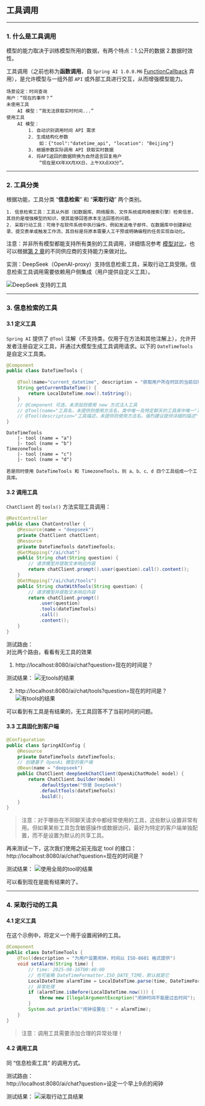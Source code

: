 ## 工具调用

---

### 1. 什么是工具调用

模型的能力取决于训练模型所用的数据，有两个特点：1.公开的数据 2.数据时效性。

工具调用（之前也称为**函数调用**，自 `Spring AI 1.0.0.M6` [FunctionCallback](https://docs.spring.io/spring-ai/reference/api/tools-migration.html) 弃用），是允许模型与一组外部 `API` 或外部工具进行交互，从而增强模型能力。

```
场景设定：时间查询
用户：“现在的事件？”
未使用工具
    AI 模型：“我无法获取实时时间...”
使用工具
    AI 模型：
        1. 自动识别调用时间 API 需求
        2. 生成结构化参数
            如：{"tool":"datetime_api", "location": "Beijing"}
        3. 根据参数实际调用 API 获取实时数据
        4. 将API返回的数据转换为自然语言回复用户
            “现在是XX年XX月XX日，上午XX点XX分”。
```

---

### 2. 工具分类

根据功能，工具分类 “**信息检索**” 和 “**采取行动**” 两个类别。

```
1. 信息检索工具：工具从外部（如数据库、网络服务、文件系统或网络搜索引擎）检索信息，其目的是增强模型的知识，使其能够回答原本无法回答的问题。
2. 采取行动工具：可用于在软件系统中执行操作，例如发送电子邮件、在数据库中创建新纪录、提交表单或触发工作流，其目标是将原本需要人工干预或明确编程的任务实现自动化。
```

注意：并非所有模型都能支持所有类别的工具调用，详细情况参考 [模型对比](https://docs.spring.io/spring-ai/reference/api/chat/comparison.html)，也可以根据[第 2 章](./2-ChatModel.MD)的不同供应商的支持能力来做对比。

实测：DeepSeek（OpenAI-proxy）支持信息检索工具，采取行动工具受限。信息检索工具调用需要依赖用户侧集成（用户提供自定义工具）。

![DeepSeek 支持的工具](images/13/ds-support-tool-classify.png)

---

### 3. 信息检索的工具

#### 3.1 定义工具

`Spring AI` 提供了 `@Tool` 注解（不支持类，仅用于在方法和其他注解上），允许开发者注册自定义工具，并通过大模型生成工具调用请求。以下的 `DateTimeTools` 是自定义工具类。

```java
@Component
public class DateTimeTools {
    
    @Tool(name="current_datetime", description = "获取用户所在时区的当前日期和时间")
    String getCurrentDateTime() {
        return LocalDateTime.now().toString();
    }
    // @Component 可选，未添加则使用 new 方式注入工具
    // @Tool(name="工具名，未提供则使用方法名，类中唯一及特定聊天的工具库中唯一")
    // @Tool(description="工具描述，未提供则使用方法名，强烈建议提供详细的描述")
}
```

```
DateTimeTools
    |- tool (name = "a")
    |- tool (name = "b")
TimezoneTools
    |- tool (name = "c")
    |- tool (name = "d")
    
若是同时使用 DateTimeTools 和 TimezoneTools，则 a、b、c、d 四个工具组成一个工具库。
```

#### 3.2 调用工具

`ChatClient` 的 `tools()` 方法实现工具调用：

```java
@RestController
public class ChatController {
    @Resource(name = "deepseek")
    private ChatClient chatClient;
    @Resource
    private DateTimeTools dateTimeTools;
    @GetMapping("/ai/chat")
    public String chat(String question) {
        // 请求模型并提取文本响应内容
        return chatClient.prompt().user(question).call().content();
    }
    @GetMapping("/ai/chat/tools")
    public String chatWithTools(String question) {
        // 请求模型并提取文本响应内容
        return chatClient.prompt()
            .user(question)
            .tools(dateTimeTools)
            .call()
            .content();
    }
}
```

测试路由：<br/>
对比两个路由，看看有无工具的效果<br/>
1. http://localhost:8080/ai/chat?question=现在的时间是？

测试结果：
![无tools的结果](images/13/ds-without-tool-result.png)

2. http://localhost:8080/ai/chat/tools?question=现在的时间是？
![有tools的结果](images/13/ds-with-tool-result.png)

可以看到有工具是有结果的，无工具回答不了当前时间的问题。

#### 3.3 工具固化到客户端

```java
@Configuration
public class SpringAIConfig {
    @Resource
    private DateTimeTools dateTimeTools;
    // 创建基于 OpenAi 模型的客户端
    @Bean(name = "deepseek")
    public ChatClient deepSeekChatClient(OpenAiChatModel model) {
        return ChatClient.builder(model)
            .defaultSystem("你是 DeepSeek")
            .defaultTools(dateTimeTools)
            .build();
    }
}
```

> 注意：对于哪些在不同聊天请求中都经常使用的工具，这些默认设置非常有用。但如果某些工具包含敏感操作或数据访问，最好为特定的客户端单独配置，而不是设置为默认的共享工具。

再来测试一下，这次我们使用之前无指定 tool 的接口：http://localhost:8080/ai/chat?question=现在的时间是？

测试结果：
![使用全局的tool的结果](images/13/ds-with-global-tool-result.png)

可以看到现在是能有结果的了。

---

### 4. 采取行动的工具

#### 4.1 定义工具

在这个示例中，将定义一个用于设置闹钟的工具。

```java
@Component
public class DateTimeTools {
    @Tool(description = "为用户设置闹钟，时间以 ISO-8601 格式提供")
    void setAlarm(String time) {
        // time: 2025-08-16T00:40:00
        // 也可省略 DateTimeFormatter.ISO_DATE_TIME，默认就是它
        LocalDateTime alarmTime = LocalDateTime.parse(time, DateTimeFormatter.ISO_DATE_TIME);
        // 异常处理
        if (alarmTime.isBefore(LocalDateTime.now())) {
            throw new IllegalArgumentException("闹钟时间不能是过去时间");
        }
        System.out.println("闹钟设置在：" + alarmTime);
    }
}
```

> 注意：调用工具需要添加合理的异常处理！

#### 4.2 调用工具

同 “信息检索工具” 的调用方式。

测试路由：<br/>http://localhost:8080/ai/chat?question=设定一个早上9点的闹钟

测试结果：
![采取行动工具结果](images/13/action-tools-result.png)


